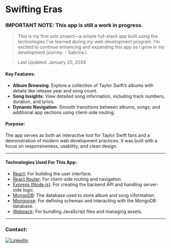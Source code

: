 # Swifting Eras

### IMPORTANT NOTE: This app is still a work in progress.

> This is my first solo project—a simple full-stack app built using the technologies I’ve learned during my web development program. I’m excited to continue enhancing and expanding this app as I grow in my development journey. - Sabrina I.

> Last Updated: January 20, 2024


#### Key Features:

- **Album Browsing**: Explore a collection of Taylor Swift’s albums with details like release year and song count.
- **Song Insights**: View detailed song information, including track numbers, duration, and lyrics.
- **Dynamic Navigation**: Smooth transitions between albums, songs, and additional app sections using client-side routing.

#### Purpose:

The app serves as both an interactive tool for Taylor Swift fans and a demonstration of modern web development practices. It was built with a focus on responsiveness, usability, and clean design.

---

#### Technologies Used For This App:

- [React](https://react.dev/): For building the user interface.
- [React Router](https://reactrouter.com/): For client-side routing and navigation.
- [Express (Node.js)](https://expressjs.com/): For creating the backend API and handling server-side logic.
- [MongoDB](https://www.mongodb.com/): The database used to store album and song information.
- [Mongoose](https://mongoosejs.com/): For defining schemas and interacting with the MongoDB database.
- [Webpack](https://webpack.js.org/): For bundling JavaScript files and managing assets.

---

### Contact: <div><a href="https://www.linkedin.com/in/sabrinapira/" target="_blank">
<img src="https://img.shields.io/badge/LinkedIn-0077B5?style=for-the-badge&logo=linkedin&logoColor=white" alt="LinkedIn"/>
</a></div>
